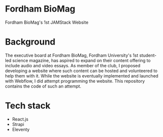# Fordham BioMag
Fordham BioMag's 1st JAMStack Website

# Background
The executive board at Fordham BioMag, Fordham University's 1st student-led science magazine, has aspired to expand on their content offering to include audio and video essays. As member of the club, I proposed developing a website where such content can be hosted and volunteered to help them with it. While the website is eventually implemented and launched with Webflow, I did attempt programming the website. This repository contains the code of such an attempt.

# Tech stack
- React.js
- Strapi
- Eleventy
